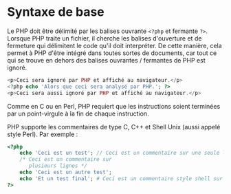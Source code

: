 # Syntaxe de base

Le PHP doit être délimité par les balises ouvrante `<?php` et fermante `?>`. Lorsque PHP traite un fichier, il cherche les balises d'ouverture et de fermeture qui délimitent le code qu'il doit interpréter. De cette manière, cela permet à PHP d'être intégré dans toutes sortes de documents, car tout ce qui se trouve en dehors des balises ouvrantes / fermantes de PHP est ignoré.

```php runnable
<p>Ceci sera ignoré par PHP et affiché au navigateur.</p>
<?php echo 'Alors que ceci sera analysé par PHP.'; ?>
<p>Ceci sera aussi ignoré par PHP et affiché au navigateur.</p>
```

Comme en C ou en Perl, PHP requiert que les instructions soient terminées par un point-virgule à la fin de chaque instruction.

PHP supporte les commentaires de type C, C++ et Shell Unix (aussi appelé style Perl). Par exemple :

```php runnable
<?php
    echo 'Ceci est un test'; // Ceci est un commentaire sur une seule ligne, style c++
    /* Ceci est un commentaire sur
       plusieurs lignes */
    echo 'Ceci est un autre test';
    echo 'Et un test final'; # Ceci est un commentaire style shell sur une seule ligne
?>
```